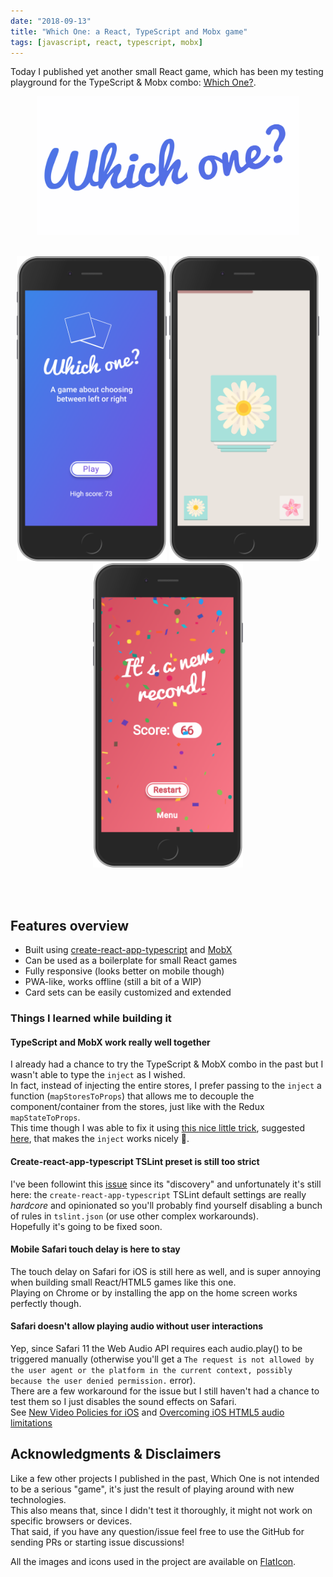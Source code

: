 ```yaml
---
date: "2018-09-13"
title: "Which One: a React, TypeScript and Mobx game"
tags: [javascript, react, typescript, mobx]
---
```


Today I published yet another small React game, which has been my testing playground for the TypeScript & Mobx combo: [Which One?](https://github.com/mmazzarolo/which-one).  
  
<!--more-->  
  
<p align="center">
<img src="https://raw.githubusercontent.com/mmazzarolo/which-one/master/.github/which-one-white-bg.png" width="420"></img><br />  <br /> 
<p align="center">
<img src="https://raw.githubusercontent.com/mmazzarolo/which-one/master/.github/screenshot-1.png" width="240"></img>
<img src="https://raw.githubusercontent.com/mmazzarolo/which-one/master/.github/screenshot-2.png" width="240"></img>
<img src="https://raw.githubusercontent.com/mmazzarolo/which-one/master/.github/screenshot-3.png" width="240"></img>
</p>
 
&nbsp;  
&nbsp;

## Features overview

- Built using [create-react-app-typescript](https://github.com/wmonk/create-react-app-typescript) and [MobX](https://github.com/mobxjs/mobx)
- Can be used as a boilerplate for small React games
- Fully responsive (looks better on mobile though)
- PWA-like, works offline (still a bit of a WIP)
- Card sets can be easily customized and extended

### Things I learned while building it

#### TypeScript and MobX work really well together

I already had a chance to try the TypeScript & MobX combo in the past but I wasn't able to type the `inject` as I wished.  
In fact, instead of injecting the entire stores, I prefer passing to the `inject` a function (`mapStoresToProps`) that allows me to decouple the component/container from the stores, just like with the Redux `mapStateToProps`.  
This time though I was able to fix it using [this nice little trick](https://github.com/mmazzarolo/which-one/blob/master/src/%40types/mobx-react.d.ts), suggested [here](https://github.com/mobxjs/mobx-react/issues/256), that makes the `inject` works nicely 🎉.

#### Create-react-app-typescript TSLint preset is still too strict

I've been followint this [issue](https://github.com/wmonk/create-react-app-typescript/issues/333) since its "discovery" and unfortunately it's still here: the `create-react-app-typescript` TSLint default settings are really _hardcore_ and opinionated so you'll probably find yourself disabling a bunch of rules in `tslint.json` (or use other complex workarounds).  
Hopefully it's going to be fixed soon.

#### Mobile Safari touch delay is here to stay

The touch delay on Safari for iOS is still here as well, and is super annoying when building small React/HTML5 games like this one.  
Playing on Chrome or by installing the app on the home screen works perfectly though.

#### Safari doesn't allow playing audio without user interactions

Yep, since Safari 11 the Web Audio API requires each audio.play() to be triggered manually (otherwise you'll get a `The request is not allowed by the user agent or the platform in the current context, possibly because the user denied permission.` error).  
There are a few workaround for the issue but I still haven't had a chance to test them so I just disables the sound effects on Safari.  
See [New Video Policies for iOS](https://webkit.org/blog/6784/new-video-policies-for-ios/) and [Overcoming iOS HTML5 audio limitations](https://www.ibm.com/developerworks/library/wa-ioshtml5/index.html#N1025A)

## Acknowledgments & Disclaimers

Like a few other projects I published in the past, Which One is not intended to be a serious "game", it's just the result of playing around with new technologies.  
This also means that, since I didn't test it thoroughly, it might not work on specific browsers or devices.  
That said, if you have any question/issue feel free to use the GitHub for sending PRs or starting issue discussions!

All the images and icons used in the project are available on [FlatIcon](https://www.flaticon.com/).
